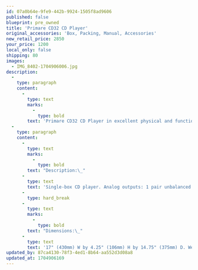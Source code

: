 ```yaml
---
id: 07a0b64e-9fe9-442b-9924-1505f8ad9606
published: false
blueprint: pre_owned
title: 'Primare CD32 CD Player'
original_accessories: 'Box, Packing, Manual, Accessories'
new_retail_price: 2850
your_price: 1200
local_only: false
shipping: 80
images:
  - IMG_8402-1704906006.jpg
description:
  -
    type: paragraph
    content:
      -
        type: text
        marks:
          -
            type: bold
        text: 'Primare CD32 CD Player in excellent physical and functional condition. Unit sold as new for $2,850.00.'
  -
    type: paragraph
    content:
      -
        type: text
        marks:
          -
            type: bold
        text: "Description:\_"
      -
        type: text
        text: 'Single-box CD player. Analog outputs: 1 pair unbalanced (RCA), 1 pair balanced (XLR). Digital outputs: 75 ohm S/PDIF (RCA), 110 ohm AES/EBU (XLR), optical (TosLink). Inputs: USB, RS-232, IR input (3.5mm), trigger in/out (3.5mm). Maximum output level (fixed): 2.1V unbalanced, 4.1V balanced. THD+noise: <0.01%, 20Hz–20kHz. Output impedance: 390 ohms unbalanced, 47 ohms balanced. Frequency response: 20Hz–20kHz, +0/–0.5dB. Signal/noise ratio (20Hz–20kHz): 100dB, unweighted. Power consumption: 0.5W standby, 25V operation.'
      -
        type: hard_break
      -
        type: text
        marks:
          -
            type: bold
        text: "Dimensions:\_"
      -
        type: text
        text: '17" (430mm) W by 4.25" (106mm) H by 14.75" (375mm) D. Weight: 23 lbs (10.4kg).'
updated_by: 87ca4130-78f3-4ed1-8b64-aa552d3d08a8
updated_at: 1704906169
---
```

